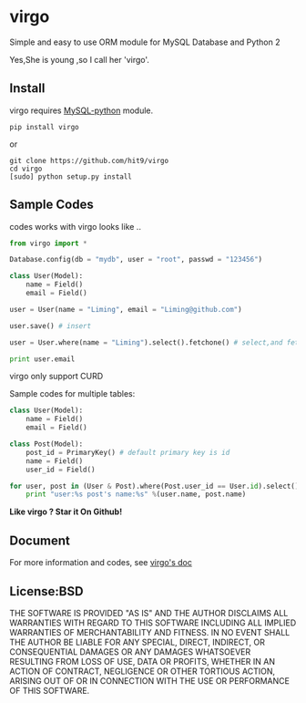 virgo
=====

Simple and easy to use ORM module for MySQL Database and Python 2

Yes,She is young ,so I call her 'virgo'.

Install
-------

virgo requires [MySQL-python](http://pypi.python.org/pypi/MySQL-python/) module.

```
pip install virgo
```

or 

```
git clone https://github.com/hit9/virgo
cd virgo
[sudo] python setup.py install
```

Sample Codes
------------

codes works with virgo looks like ..

```python
from virgo import *

Database.config(db = "mydb", user = "root", passwd = "123456")

class User(Model):
    name = Field()
    email = Field()

user = User(name = "Liming", email = "Liming@github.com")

user.save() # insert

user = User.where(name = "Liming").select().fetchone() # select,and fetch one result

print user.email
```

virgo only support CURD

Sample codes for multiple tables:

```python
class User(Model):
    name = Field()
    email = Field()

class Post(Model):
    post_id = PrimaryKey() # default primary key is id
    name = Field()
    user_id = Field()

for user, post in (User & Post).where(Post.user_id == User.id).select().fetchall():
    print "user:%s post's name:%s" %(user.name, post.name)
```

**Like virgo ? Star it On Github!**


Document
--------

For more information and codes, see [virgo's doc](https://github.com/hit9/virgo/wiki)

License:BSD
-----------

THE SOFTWARE IS PROVIDED "AS IS" AND THE AUTHOR DISCLAIMS ALL WARRANTIES WITH REGARD TO THIS SOFTWARE INCLUDING ALL IMPLIED WARRANTIES OF MERCHANTABILITY AND FITNESS. IN NO EVENT SHALL THE AUTHOR BE LIABLE FOR ANY SPECIAL, DIRECT, INDIRECT, OR CONSEQUENTIAL DAMAGES OR ANY DAMAGES WHATSOEVER RESULTING FROM LOSS OF USE, DATA OR PROFITS, WHETHER IN AN ACTION OF CONTRACT, NEGLIGENCE OR OTHER TORTIOUS ACTION, ARISING OUT OF OR IN CONNECTION WITH THE USE OR PERFORMANCE OF THIS SOFTWARE.
